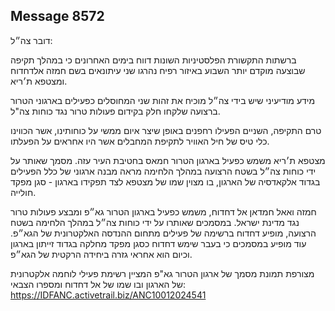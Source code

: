 ## Message 8572

דובר צה״ל:

ברשתות התקשורת הפלסטיניות השונות דווח בימים האחרונים כי במהלך תקיפה שבוצעה מוקדם יותר השבוע באיזור רפיח נהרגו שני עיתונאים בשם חמזה אלדחדוח ומצטפא ת׳ריא. 

מידע מודיעיני שיש בידי צה״ל מוכיח את זהות שני המחוסלים כפעילים בארגוני הטרור ברצועה שלקחו חלק בקידום פעולות טרור נגד כוחות צה"ל.

טרם התקיפה, השניים הפעילו רחפנים באופן שיצר איום ממשי על כוחותינו, אשר הכווינו כלי טיס של חיל האוויר לתקיפת המחבלים אשר היו אחראים על הפעלתו. 

מצטפא ת׳ריא משמש כפעיל בארגון הטרור חמאס בחטיבת העיר עזה. מסמך שאותר על ידי כוחות צה״ל בשטח הרצועה במהלך הלחימה מראה מבנה ארגוני של כלל הפעילים בגדוד אלקאדסיה של הארגון, בו מצוין שמו של מצטפא לצד תפקידו בארגון - סגן מפקד חולייה.  

חמזה ואאל חמדאן אל דחדוח, משמש כפעיל בארגון הטרור גא״פ ומבצע פעולות טרור נגד מדינת ישראל. במסמכים שאותרו על ידי כוחות צה״ל במהלך הלחימה בשטח הרצועה, מופיע דחדוח ברשימה של פעילים מתחום ההנדסה האלקטרונית של הגא״פ. עוד מופיע במסמכים כי בעבר שימש דחדוח כסגן מפקד מחלקה בגדוד זייתון בארגון וכיום הוא אחראי גזרה ביחידה הרקטית של הגא״פ.

מצורפת תמונת מסמך של ארגון הטרור גא"פ המציין רשימת פעילי לוחמה אלקטרונית של הארגון ובו שמו של אל דחדוח ומספרו הצבאי: https://IDFANC.activetrail.biz/ANC10012024541

